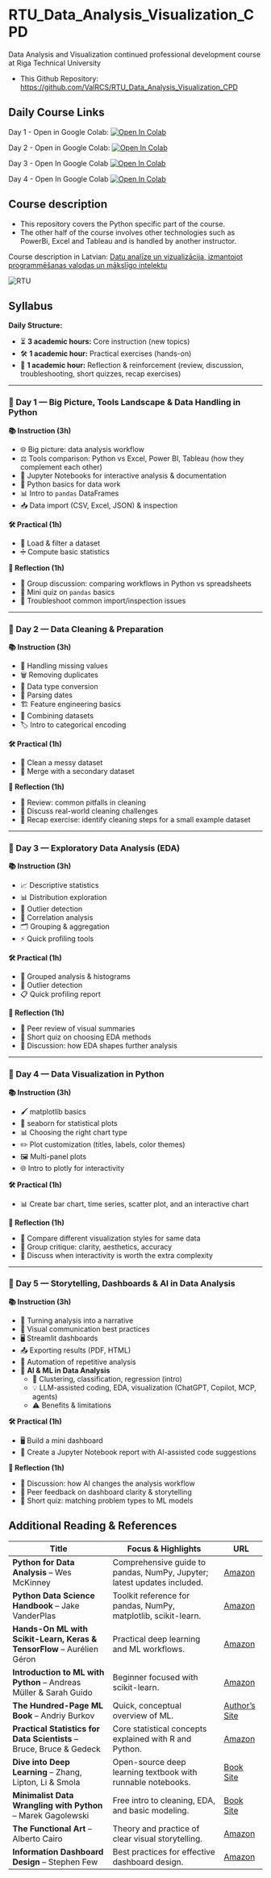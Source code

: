 # RTU_Data_Analysis_Visualization_CPD

Data Analysis and Visualization continued professional development course at Riga Technical University

* This Github Repository: https://github.com/ValRCS/RTU_Data_Analysis_Visualization_CPD

## Daily Course Links

Day 1 - Open in Google Colab: [![Open In Colab](https://colab.research.google.com/assets/colab-badge.svg)](https://colab.research.google.com/github/ValRCS/RTU_Data_Analysis_Visualization_CPD/blob/main/notebooks/day1_big_picture_intro.ipynb?force_copy=true)

Day 2 - Open in Google Colab: [![Open In Colab](https://colab.research.google.com/assets/colab-badge.svg)](https://colab.research.google.com/github/ValRCS/RTU_Data_Analysis_Visualization_CPD/blob/main/notebooks/day2_data_cleaning_preparation.ipynb?force_copy=true)

Day 3 - Open In Google Colab [![Open In Colab](https://colab.research.google.com/assets/colab-badge.svg)](
https://colab.research.google.com/github/ValRCS/RTU_Data_Analysis_Visualization_CPD/blob/main/notebooks/day3_exploratory_data_analysis.ipynb?force_copy=true)

Day 4 - Open In Google Colab [![Open In Colab](https://colab.research.google.com/assets/colab-badge.svg)](
https://colab.research.google.com/github/ValRCS/RTU_Data_Analysis_Visualization_CPD/blob/main/notebooks/day4_Irises_Data_Analysis_Workflow_Classification_Clustering.ipynb?force_copy=true)


## Course description

* This repository covers the Python specific part of the course. 
* The other half of the course involves other technologies such as PowerBi, Excel and Tableau and is handled by another instructor.

Course description in Latvian: [Datu analīze un vizualizācija, izmantojot programmēšanas valodas un mākslīgo intelektu](https://www.rtu.lv/lv/studijas/talakizglitiba/macibas-ar-projektu-lidzfinansejumu/individualo-macibu-kontu-pieejas-attistiba/datu-analize-un-vizualizacija-izmantojot-programmesanas-valodas-un-maksligo-intelektu)

![RTU](https://www.rtu.lv/images/logo_lv.svg?v=1.1)

## Syllabus

**Daily Structure:**  
- ⏳ **3 academic hours:** Core instruction (new topics)  
- 🛠 **1 academic hour:** Practical exercises (hands-on)  
- 🔄 **1 academic hour:** Reflection & reinforcement (review, discussion, troubleshooting, short quizzes, recap exercises)  

---

### **📅 Day 1 — Big Picture, Tools Landscape & Data Handling in Python**
**📚 Instruction (3h)**  
- 🌐 Big picture: data analysis workflow  
- ⚖️ Tools comparison: Python vs Excel, Power BI, Tableau (how they complement each other)  
- 📓 Jupyter Notebooks for interactive analysis & documentation  
- 🐍 Python basics for data work  
- 📊 Intro to `pandas` DataFrames  
- 📥 Data import (CSV, Excel, JSON) & inspection  

**🛠 Practical (1h)**  
- 📂 Load & filter a dataset  
- ➗ Compute basic statistics  

**🔄 Reflection (1h)**  
- 💬 Group discussion: comparing workflows in Python vs spreadsheets  
- 📝 Mini quiz on `pandas` basics  
- 🐞 Troubleshoot common import/inspection issues  

---

### **📅 Day 2 — Data Cleaning & Preparation**
**📚 Instruction (3h)**  
- 🧹 Handling missing values  
- 🗑 Removing duplicates  
- 🔄 Data type conversion  
- 📅 Parsing dates  
- 🏗 Feature engineering basics  
- 🔗 Combining datasets  
- 🏷 Intro to categorical encoding  

**🛠 Practical (1h)**  
- 🧽 Clean a messy dataset  
- 🔀 Merge with a secondary dataset  

**🔄 Reflection (1h)**  
- 🧐 Review: common pitfalls in cleaning  
- 💬 Discuss real-world cleaning challenges  
- 📝 Recap exercise: identify cleaning steps for a small example dataset  

---

### **📅 Day 3 — Exploratory Data Analysis (EDA)**
**📚 Instruction (3h)**  
- 📈 Descriptive statistics  
- 📊 Distribution exploration  
- 🚨 Outlier detection  
- 🔗 Correlation analysis  
- 🗂 Grouping & aggregation  
- ⚡ Quick profiling tools  

**🛠 Practical (1h)**  
- 📂 Grouped analysis & histograms  
- 🚨 Outlier detection  
- 📋 Quick profiling report  

**🔄 Reflection (1h)**  
- 👥 Peer review of visual summaries  
- 📝 Short quiz on choosing EDA methods  
- 💬 Discussion: how EDA shapes further analysis  

---

### **📅 Day 4 — Data Visualization in Python**
**📚 Instruction (3h)**  
- 🖌 matplotlib basics  
- 🎨 seaborn for statistical plots  
- 📊 Choosing the right chart type  
- ✏️ Plot customization (titles, labels, color themes)  
- 🖼 Multi-panel plots  
- 🌐 Intro to plotly for interactivity  

**🛠 Practical (1h)**  
- 📊 Create bar chart, time series, scatter plot, and an interactive chart  

**🔄 Reflection (1h)**  
- 🧐 Compare different visualization styles for same data  
- 👥 Group critique: clarity, aesthetics, accuracy  
- 💬 Discuss when interactivity is worth the extra complexity  

---

### **📅 Day 5 — Storytelling, Dashboards & AI in Data Analysis**
**📚 Instruction (3h)**  
- 📖 Turning analysis into a narrative  
- 🎯 Visual communication best practices  
- 🖥 Streamlit dashboards  
- 📤 Exporting results (PDF, HTML)  
- 🔁 Automation of repetitive analysis  
- 🤖 **AI & ML in Data Analysis**
  - 📌 Clustering, classification, regression (intro)  
  - 💡 LLM-assisted coding, EDA, visualization (ChatGPT, Copilot, MCP, agents)  
  - ⚠️ Benefits & limitations  

**🛠 Practical (1h)**  
- 🖥 Build a mini dashboard  
- 🤝 Create a Jupyter Notebook report with AI-assisted code suggestions  

**🔄 Reflection (1h)**  
- 💬 Discussion: how AI changes the analysis workflow  
- 👥 Peer feedback on dashboard clarity & storytelling  
- 📝 Short quiz: matching problem types to ML models

## Additional Reading & References

| Title | Focus & Highlights | URL |
|-------|--------------------|-----|
| **Python for Data Analysis** – Wes McKinney | Comprehensive guide to pandas, NumPy, Jupyter; latest updates included. | [Amazon](https://www.amazon.com/dp/109810403X) |
| **Python Data Science Handbook** – Jake VanderPlas | Toolkit reference for pandas, NumPy, matplotlib, scikit-learn. | [Amazon](https://www.amazon.com/dp/1491912057) |
| **Hands-On ML with Scikit-Learn, Keras & TensorFlow** – Aurélien Géron | Practical deep learning and ML workflows. | [Amazon](https://www.amazon.com/dp/1098125975) |
| **Introduction to ML with Python** – Andreas Müller & Sarah Guido | Beginner focused with scikit-learn. | [Amazon](https://www.amazon.com/dp/1449369413) |
| **The Hundred-Page ML Book** – Andriy Burkov | Quick, conceptual overview of ML. | [Author’s Site](http://themlbook.com/) |
| **Practical Statistics for Data Scientists** – Bruce, Bruce & Gedeck | Core statistical concepts explained with R and Python. | [Amazon](https://www.amazon.com/dp/149207294X) |
| **Dive into Deep Learning** – Zhang, Lipton, Li & Smola | Open-source deep learning textbook with runnable notebooks. | [Book Site](https://d2l.ai/) |
| **Minimalist Data Wrangling with Python** – Marek Gagolewski | Free intro to cleaning, EDA, and basic modeling. | [Book Site](https://datawranglingpy.gagolewski.com/) |
| **The Functional Art** – Alberto Cairo | Theory and practice of clear visual storytelling. | [Amazon](https://www.amazon.com/dp/0321834739) |
| **Information Dashboard Design** – Stephen Few | Best practices for effective dashboard design. | [Amazon](https://www.amazon.com/dp/1938377001) |

